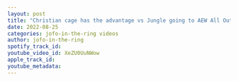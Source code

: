 ```yaml
---
layout: post
title: "Christian cage has the advantage vs Jungle going to AEW All Out"
date: 2022-08-25
categories: jofo-in-the-ring videos
author: jofo-in-the-ring
spotify_track_id: 
youtube_video_id: XeZU0UuNWow
apple_track_id: 
youtube_metadata: 
---
```

